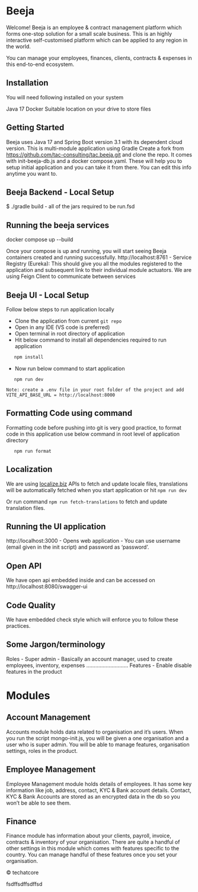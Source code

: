 # Beeja

Welcome! Beeja is an employee & contract management platform which forms one-stop solution for a small scale business. This is an highly interactive self-customised  platform which  can be applied to any region in the world. 

You can manage your employees, finances, clients, contracts & expenses in this end-to-end ecosystem.


## Installation

You will need following installed on your system

Java 17
Docker
Suitable location on your drive to store files

## Getting Started

Beeja uses Java 17 and Spring Boot version 3.1 with its dependent cloud version. This is multi-module application using Gradle
Create a fork from https://github.com/tac-consulting/tac.beeja.git and clone the repo.
It comes with init-beeja-db.js and a docker compose.yaml. These will help you to setup initial application and you can take it from there. You can edit this info anytime you want to.

## Beeja Backend - Local Setup

$ ./gradle build - all of the jars required to be run.fsd


## Running the beeja services

docker compose up --build

Once your compose is up and running, you will start seeing Beeja containers created and running successfully. 
http://localhost:8761 - Service Registry (Eureka): This should give you all the modules registered to the application and subsequent link to their individual module actuators.
We are using Feign Client to communicate between services



## Beeja UI - Local Setup

Follow below steps to run application locally

- Clone the application from current `git repo`
- Open in any IDE (VS code is preferred)
- Open terminal in root directory of application
- Hit below command to install all dependencies required to run application

```txt
   npm install
```

- Now run below command to start application

```
   npm run dev
```

`Note: create a .env file in your root folder of the project and add VITE_API_BASE_URL = http://localhost:8000`

## Formatting Code using command
Formatting code before pushing into git is very good practice, to format code in this application use below command in root level of application directory
```
   npm run format
```


## Localization
We are using [localize.biz](https://localise.biz/) APIs to fetch and update locale files, translations will be automatically fetched when you start application or hit ```npm run dev```

Or run command ```npm run fetch-translations``` to fetch and update translation files.

## Running the UI application
http://localhost:3000 - Opens web application - You can use username (email given in the init script) and password as ‘password’.




## Open API

We have open api embedded inside and can be accessed on http://localhost:8080/swagger-ui


## Code Quality
We have embedded check style which will enforce you to follow these practices.



## Some Jargon/terminology
Roles - Super admin - Basically an account manager, used to create employees, inventory, expenses
……………………….
Features  - Enable disable features in the product



# Modules

## Account Management


Accounts module holds data related to organisation and it’s users. When you run the script mongo-init.js, you will be given a one organisation and a user who is super admin. You will be able to manage features, organisation settings, roles in the product.

## Employee Management


Employee Management module holds details of employees. It has some key information like job, address, contact, KYC & Bank account details. Contact, KYC & Bank Accounts are stored as an encrypted data in the db so you won’t be able to see them.


## Finance

Finance module has information about your clients, payroll, invoice, contracts & inventory of your organisation. There are quite a handful of other settings in this module which comes with features specific to the country. You can manage handful of these features once you set your organisation.


&copy; techatcore




 







fsdffsdffsdffsd

